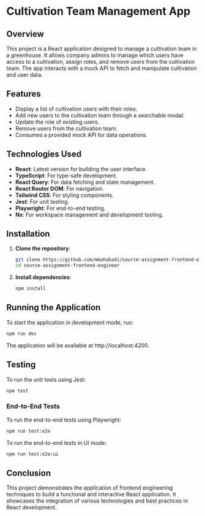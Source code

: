 # Cultivation Team Management App

## Overview

This project is a React application designed to manage a cultivation team in a greenhouse. It allows company admins to manage which users have access to a cultivation, assign roles, and remove users from the cultivation team. The app interacts with a mock API to fetch and manipulate cultivation and user data.

## Features

- Display a list of cultivation users with their roles.
- Add new users to the cultivation team through a searchable modal.
- Update the role of existing users.
- Remove users from the cultivation team.
- Consumes a provided mock API for data operations.

## Technologies Used

- **React**: Latest version for building the user interface.
- **TypeScript**: For type-safe development.
- **React Query**: For data fetching and state management.
- **React Router DOM**: For navigation.
- **Tailwind CSS**: For styling components.
- **Jest**: For unit testing.
- **Playwright**: For end-to-end testing.
- **Nx**: For workspace management and development tooling.

## Installation

1. **Clone the repository**:
    ```bash
    git clone https://github.com/mmahabadi/source-assignment-frontend-engineer.git
    cd source-assignment-frontend-engineer
    ```

2. **Install dependencies**:
    ```bash
    npm install
    ```

## Running the Application

To start the application in development mode, run:
```bash
npm run dev
```
The application will be available at http://localhost:4200.

## Testing
To run the unit tests using Jest:
```bash
npm test
```
### End-to-End Tests
To run the end-to-end tests using Playwright:
```bash
npm run test:e2e
```

To run the end-to-end tests in UI mode:
```bash
npm run test:e2e:ui
```

## Conclusion
This project demonstrates the application of frontend engineering techniques to build a functional and interactive React application. It showcases the integration of various technologies and best practices in React development.